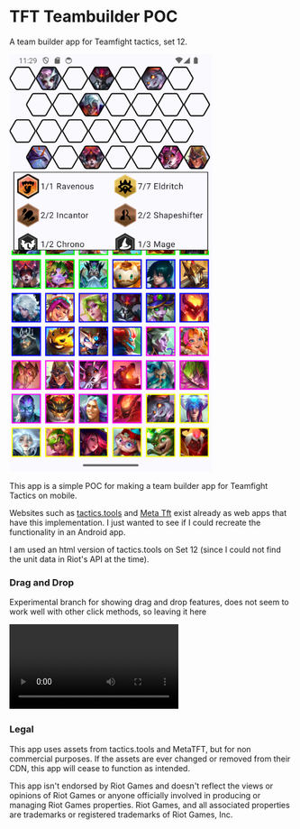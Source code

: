 # TFT Teambuilder POC
A team builder app for Teamfight tactics, set 12.

<img src="/images/screenshot.png" alt="screenshot of app" width="360"/>

This app is a simple POC for making a team builder app for Teamfight Tactics on mobile.

Websites such as [tactics.tools](https://tactics.tools/) and [Meta Tft](https://www.metatft.com/)
exist already as web apps that have this implementation. I just wanted to see if I could recreate 
the functionality in an Android app.

I am used an html version of tactics.tools on Set 12 (since I could not find the unit data in
Riot's API at the time).

### Drag and Drop

Experimental branch for showing drag and drop features, does not seem to work well with other click methods,
so leaving it here

![Drag and Drop Video](images/drag_drop.mov "Drag and drop video")


### Legal

This app uses assets from tactics.tools and MetaTFT, but for non commercial purposes. If the assets
are ever changed or removed from their CDN, this app will cease to function as intended.

This app isn't endorsed by Riot Games and doesn't reflect the views or 
opinions of Riot Games or anyone officially involved in producing or 
managing Riot Games properties. Riot Games, and all associated properties are 
trademarks or registered trademarks of Riot Games, Inc.
